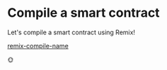 # Compile a smart contract

Let's compile a smart contract using Remix!

[remix-compile-name](remix-compile-name.md ':include')

:sun_with_face:
